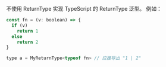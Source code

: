 不使用 ReturnType 实现 TypeScript 的 ReturnType<T> 泛型。
例如：

```javaScript
const fn = (v: boolean) => {
  if (v)
    return 1
  else
    return 2
}

type a = MyReturnType<typeof fn> // 应推导出 "1 | 2"
```
